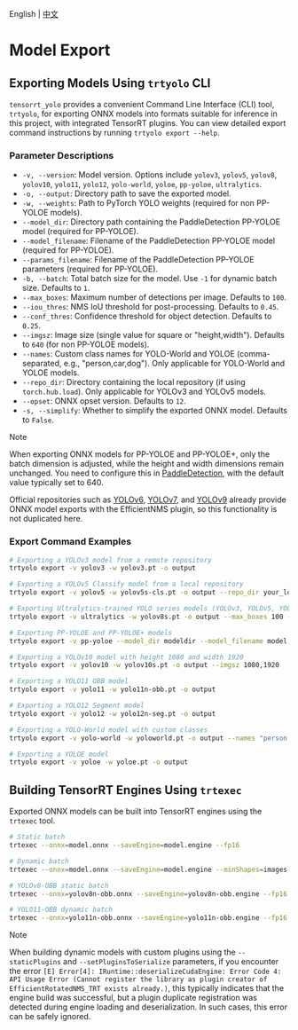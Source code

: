 English | [中文](../cn/model_export.md)

# Model Export

## Exporting Models Using `trtyolo` CLI

`tensorrt_yolo` provides a convenient Command Line Interface (CLI) tool, `trtyolo`, for exporting ONNX models into formats suitable for inference in this project, with integrated TensorRT plugins. You can view detailed export command instructions by running `trtyolo export --help`.

### Parameter Descriptions
- `-v, --version`: Model version. Options include `yolov3`, `yolov5`, `yolov8`, `yolov10`, `yolo11`, `yolo12`, `yolo-world`, `yoloe`, `pp-yoloe`, `ultralytics`.
- `-o, --output`: Directory path to save the exported model.
- `-w, --weights`: Path to PyTorch YOLO weights (required for non PP-YOLOE models).
- `--model_dir`: Directory path containing the PaddleDetection PP-YOLOE model (required for PP-YOLOE).
- `--model_filename`: Filename of the PaddleDetection PP-YOLOE model (required for PP-YOLOE).
- `--params_filename`: Filename of the PaddleDetection PP-YOLOE parameters (required for PP-YOLOE).
- `-b, --batch`: Total batch size for the model. Use `-1` for dynamic batch size. Defaults to `1`.
- `--max_boxes`: Maximum number of detections per image. Defaults to `100`.
- `--iou_thres`: NMS IoU threshold for post-processing. Defaults to `0.45`.
- `--conf_thres`: Confidence threshold for object detection. Defaults to `0.25`.
- `--imgsz`: Image size (single value for square or "height,width"). Defaults to `640` (for non PP-YOLOE models).
- `--names`: Custom class names for YOLO-World and YOLOE (comma-separated, e.g., "person,car,dog"). Only applicable for YOLO-World and YOLOE models.
- `--repo_dir`: Directory containing the local repository (if using `torch.hub.load`). Only applicable for YOLOv3 and YOLOv5 models.
- `--opset`: ONNX opset version. Defaults to `12`.
- `-s, --simplify`: Whether to simplify the exported ONNX model. Defaults to `False`.

> [!NOTE]
> When exporting ONNX models for PP-YOLOE and PP-YOLOE+, only the batch dimension is adjusted, while the height and width dimensions remain unchanged. You need to configure this in [PaddleDetection](https://github.com/PaddlePaddle/PaddleDetection), with the default value typically set to 640.
>
> Official repositories such as [YOLOv6](https://github.com/meituan/YOLOv6/tree/main/deploy/ONNX#tensorrt-backend-tensorrt-version-800), [YOLOv7](https://github.com/WongKinYiu/yolov7#export), and [YOLOv9](https://github.com/WongKinYiu/yolov9/issues/130#issue-2162045461) already provide ONNX model exports with the EfficientNMS plugin, so this functionality is not duplicated here.

### Export Command Examples

```bash
# Exporting a YOLOv3 model from a remote repository
trtyolo export -v yolov3 -w yolov3.pt -o output

# Exporting a YOLOv5 Classify model from a local repository
trtyolo export -v yolov5 -w yolov5s-cls.pt -o output --repo_dir your_local_yolovs_repository

# Exporting Ultralytics-trained YOLO series models (YOLOv3, YOLOv5, YOLOv6, YOLOv8, YOLOv9, YOLOv10, YOLO11, etc.) with plugin parameters for dynamic batch export
trtyolo export -v ultralytics -w yolov8s.pt -o output --max_boxes 100 --iou_thres 0.45 --conf_thres 0.25 -b -1

# Exporting PP-YOLOE and PP-YOLOE+ models
trtyolo export -v pp-yoloe --model_dir modeldir --model_filename model.pdmodel --params_filename model.pdiparams -o output

# Exporting a YOLOv10 model with height 1080 and width 1920
trtyolo export -v yolov10 -w yolov10s.pt -o output --imgsz 1080,1920

# Exporting a YOLO11 OBB model
trtyolo export -v yolo11 -w yolo11n-obb.pt -o output

# Exporting a YOLO12 Segment model
trtyolo export -v yolo12 -w yolo12n-seg.pt -o output

# Exporting a YOLO-World model with custom classes
trtyolo export -v yolo-world -w yoloworld.pt -o output --names "person,car,dog"

# Exporting a YOLOE model
trtyolo export -v yoloe -w yoloe.pt -o output
```

## Building TensorRT Engines Using `trtexec`

Exported ONNX models can be built into TensorRT engines using the `trtexec` tool.

```bash
# Static batch
trtexec --onnx=model.onnx --saveEngine=model.engine --fp16

# Dynamic batch
trtexec --onnx=model.onnx --saveEngine=model.engine --minShapes=images:1x3x640x640 --optShapes=images:4x3x640x640 --maxShapes=images:8x3x640x640 --fp16

# YOLOv8-OBB static batch
trtexec --onnx=yolov8n-obb.onnx --saveEngine=yolov8n-obb.engine --fp16 --staticPlugins=./lib/plugin/libcustom_plugins.so --setPluginsToSerialize=./lib/plugin/libcustom_plugins.so

# YOLO11-OBB dynamic batch
trtexec --onnx=yolo11n-obb.onnx --saveEngine=yolo11n-obb.engine --fp16 --minShapes=images:1x3x640x640 --optShapes=images:4x3x640x640 --maxShapes=images:8x3x640x640 --staticPlugins=./lib/plugin/custom_plugins.dll --setPluginsToSerialize=./lib/plugin/custom_plugins.dll
```

> [!NOTE]
> When building dynamic models with custom plugins using the `--staticPlugins` and `--setPluginsToSerialize` parameters, if you encounter the error `[E] Error[4]: IRuntime::deserializeCudaEngine: Error Code 4: API Usage Error (Cannot register the library as plugin creator of EfficientRotatedNMS_TRT exists already.)`, this typically indicates that the engine build was successful, but a plugin duplicate registration was detected during engine loading and deserialization. In such cases, this error can be safely ignored.
